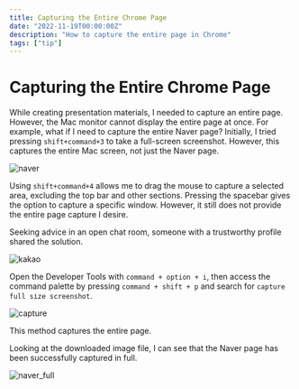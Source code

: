 ```yaml
---
title: Capturing the Entire Chrome Page
date: "2022-11-19T00:00:00Z"
description: "How to capture the entire page in Chrome"
tags: ["tip"]
---
```


# Capturing the Entire Chrome Page

While creating presentation materials, I needed to capture an entire page. However, the Mac monitor cannot display the entire page at once. For example, what if I need to capture the entire Naver page? Initially, I tried pressing `shift+command+3` to take a full-screen screenshot. However, this captures the entire Mac screen, not just the Naver page.

![naver](./naver.png)

Using `shift+command+4` allows me to drag the mouse to capture a selected area, excluding the top bar and other sections. Pressing the spacebar gives the option to capture a specific window. However, it still does not provide the entire page capture I desire.

Seeking advice in an open chat room, someone with a trustworthy profile shared the solution.

![kakao](./kakao_talk.jpeg)

Open the Developer Tools with `command + option + i`, then access the command palette by pressing `command + shift + p` and search for `capture full size screenshot`.

![capture](./capture.png)

This method captures the entire page.

Looking at the downloaded image file, I can see that the Naver page has been successfully captured in full.

![naver_full](./www.naver.com_.png)